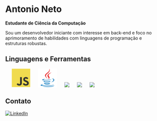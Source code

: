 # Antonio Neto

**Estudante de Ciência da Computação**

Sou um desenvolvedor iniciante com interesse em back-end e foco no aprimoramento de habilidades com linguagens de programação e estruturas robustas.

## Linguagens e Ferramentas

<p align="left">
  <img src="https://raw.githubusercontent.com/devicons/devicon/master/icons/javascript/javascript-original.svg" height="60" style="margin-left: 20px;">
  <img src="https://raw.githubusercontent.com/devicons/devicon/master/icons/java/java-original.svg" height="60" style="margin-left: 20px;">
  <img src="https://www.svgrepo.com/download/303251/mysql-logo.svg" height="60" style="margin-left: 20px;">
  <img src="https://www.svgrepo.com/download/452210/git.svg" height="60" style="margin-left: 20px;">
  <img src="https://www.svgrepo.com/download/449764/github.svg" height="60" style="margin-left: 20px;">
</p>




## Contato
[![LinkedIn](https://img.shields.io/badge/LinkedIn-blue?logo=linkedin&style=for-the-badge)](https://www.linkedin.com/in/antonio-neto-1222012b9)
